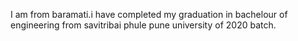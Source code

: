 I am from baramati.i have completed my graduation in bachelour of engineering from savitribai phule pune university of 2020 batch.

